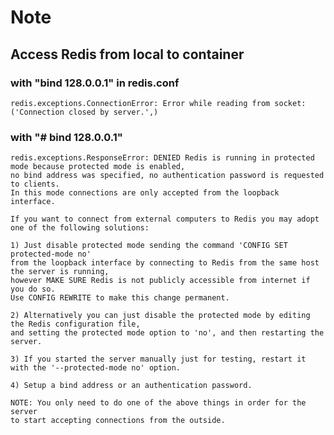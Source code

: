 # Note

## Access Redis from local to container

### with "bind 128.0.0.1" in redis.conf

```redis.exceptions.ConnectionError: Error while reading from socket: ('Connection closed by server.',)```


### with "# bind 128.0.0.1"

```
redis.exceptions.ResponseError: DENIED Redis is running in protected mode because protected mode is enabled, 
no bind address was specified, no authentication password is requested to clients. 
In this mode connections are only accepted from the loopback interface. 

If you want to connect from external computers to Redis you may adopt one of the following solutions:
 
1) Just disable protected mode sending the command 'CONFIG SET protected-mode no' 
from the loopback interface by connecting to Redis from the same host the server is running,
however MAKE SURE Redis is not publicly accessible from internet if you do so. 
Use CONFIG REWRITE to make this change permanent. 

2) Alternatively you can just disable the protected mode by editing the Redis configuration file, 
and setting the protected mode option to 'no', and then restarting the server. 

3) If you started the server manually just for testing, restart it with the '--protected-mode no' option. 

4) Setup a bind address or an authentication password. 

NOTE: You only need to do one of the above things in order for the server 
to start accepting connections from the outside.
```
